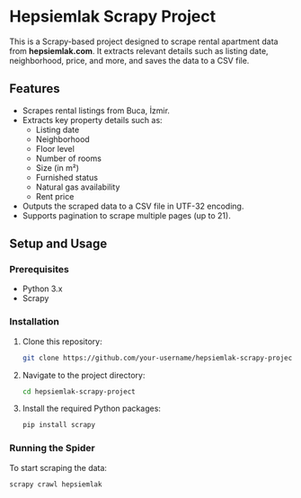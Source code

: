 # Hepsiemlak Scrapy Project

This is a Scrapy-based project designed to scrape rental apartment data from **hepsiemlak.com**. It extracts relevant details such as listing date, neighborhood, price, and more, and saves the data to a CSV file.

## Features

- Scrapes rental listings from Buca, İzmir.
- Extracts key property details such as:
  - Listing date
  - Neighborhood
  - Floor level
  - Number of rooms
  - Size (in m²)
  - Furnished status
  - Natural gas availability
  - Rent price
- Outputs the scraped data to a CSV file in UTF-32 encoding.
- Supports pagination to scrape multiple pages (up to 21).

## Setup and Usage

### Prerequisites

- Python 3.x
- Scrapy

### Installation

1. Clone this repository:
    ```bash
    git clone https://github.com/your-username/hepsiemlak-scrapy-project.git
    ```
2. Navigate to the project directory:
    ```bash
    cd hepsiemlak-scrapy-project
    ```
3. Install the required Python packages:
    ```bash
    pip install scrapy
    ```

### Running the Spider

To start scraping the data:

```bash
scrapy crawl hepsiemlak
